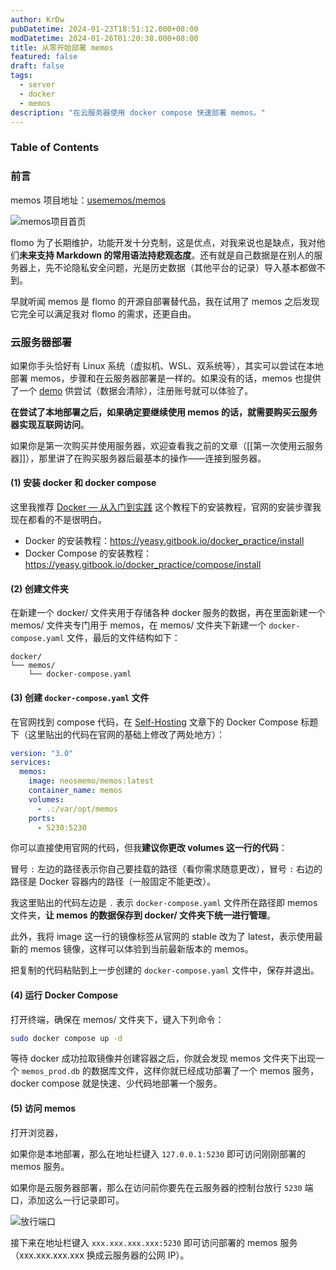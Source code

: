 ```yaml
---
author: KrDw
pubDatetime: 2024-01-23T18:51:12.000+08:00
modDatetime: 2024-01-26T01:20:38.000+08:00
title: 从零开始部署 memos
featured: false
draft: false
tags:
  - server
  - docker
  - memos
description: "在云服务器使用 docker compose 快速部署 memos。"
---
```


### Table of Contents

### 前言

memos 项目地址：[usememos/memos](https://github.com/usememos/memos)

![memos项目首页](https://img.k1r.in/2024/05/picgo_9abc564351e582e4de081ee9f6dc6d94.png)

flomo 为了长期维护，功能开发十分克制，这是优点，对我来说也是缺点，我对他们**未来支持 Markdown 的常用语法持悲观态度**。还有就是自己数据是在别人的服务器上，先不论隐私安全问题，光是历史数据（其他平台的记录）导入基本都做不到。

早就听闻 memos 是 flomo 的开源自部署替代品，我在试用了 memos 之后发现它完全可以满足我对 flomo 的需求，还更自由。

### 云服务器部署

如果你手头恰好有 Linux 系统（虚拟机、WSL、双系统等），其实可以尝试在本地部署 memos，步骤和在云服务器部署是一样的。如果没有的话，memos 也提供了一个 [demo](https://demo.usememos.com/) 供尝试（数据会清除），注册账号就可以体验了。

**在尝试了本地部署之后，如果确定要继续使用 memos 的话，就需要购买云服务器实现互联网访问**。

如果你是第一次购买并使用服务器，欢迎查看我之前的文章（[[第一次使用云服务器]]），那里讲了在购买服务器后最基本的操作——连接到服务器。

#### (1) 安装 docker 和 docker compose

这里我推荐 [Docker — 从入门到实践](https://yeasy.gitbook.io/docker_practice/) 这个教程下的安装教程，官网的安装步骤我现在都看的不是很明白。

- Docker 的安装教程：https://yeasy.gitbook.io/docker_practice/install
- Docker Compose 的安装教程：https://yeasy.gitbook.io/docker_practice/compose/install

#### (2) 创建文件夹

在新建一个 docker/ 文件夹用于存储各种 docker 服务的数据，再在里面新建一个 memos/ 文件夹专门用于 memos，在 memos/ 文件夹下新建一个 `docker-compose.yaml` 文件，最后的文件结构如下：

```
docker/
└── memos/
    └── docker-compose.yaml
```

#### (3) 创建 `docker-compose.yaml` 文件

在官网找到 compose 代码，在 [Self-Hosting](https://www.usememos.com/docs/install/self-hosting) 文章下的 Docker Compose 标题下（这里贴出的代码在官网的基础上修改了两处地方）：

```yaml
version: "3.0"
services:
  memos:
    image: neosmemo/memos:latest
    container_name: memos
    volumes:
      - .:/var/opt/memos
    ports:
      - 5230:5230
```

你可以直接使用官网的代码，但我**建议你更改 volumes 这一行的代码**：

冒号 `:` 左边的路径表示你自己要挂载的路径（看你需求随意更改），冒号 `:` 右边的路径是 Docker 容器内的路径（一般固定不能更改）。

我这里贴出的代码左边是 `.` 表示 `docker-compose.yaml` 文件所在路径即 memos 文件夹，**让 memos 的数据保存到 docker/ 文件夹下统一进行管理**。

此外，我将 image 这一行的镜像标签从官网的 stable 改为了 latest，表示使用最新的 memos 镜像，这样可以体验到当前最新版本的 memos。

把复制的代码粘贴到上一步创建的 `docker-compose.yaml` 文件中，保存并退出。

#### (4) 运行 Docker Compose

打开终端，确保在 memos/ 文件夹下，键入下列命令：

```bash
sudo docker compose up -d
```

等待 docker 成功拉取镜像并创建容器之后，你就会发现 memos 文件夹下出现一个 `memos_prod.db` 的数据库文件，这样你就已经成功部署了一个 memos 服务，docker compose 就是快速、少代码地部署一个服务。

#### (5) 访问 memos

打开浏览器，

如果你是本地部署，那么在地址栏键入 `127.0.0.1:5230` 即可访问刚刚部署的 memos 服务。

如果你是云服务器部署，那么在访问前你要先在云服务器的控制台放行 `5230` 端口，添加这么一行记录即可。

![放行端口](https://img.k1r.in/2024/05/picgo_363c72693eb489c7170d9f82df056c77.png)

接下来在地址栏键入 `xxx.xxx.xxx.xxx:5230` 即可访问部署的 memos 服务（xxx.xxx.xxx.xxx 换成云服务器的公网 IP）。
